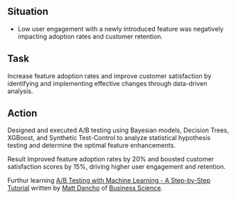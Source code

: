 

## Situation
- Low user engagement with a newly introduced feature was negatively impacting adoption rates and customer retention.

## Task
Increase feature adoption rates and improve customer satisfaction by identifying and implementing effective changes through data-driven analysis.

## Action
Designed and executed A/B testing using Bayesian models, Decision Trees, XGBoost, and Synthetic Test-Control to analyze statistical hypothesis testing and determine the optimal feature enhancements.

Result
Improved feature adoption rates by 20% and boosted customer satisfaction scores by 15%, driving higher user engagement and retention.

Furthur learning  [A/B Testing with Machine Learning - A Step-by-Step Tutorial](https://www.business-science.io/business/2019/03/11/ab-testing-machine-learning.html) written by [Matt Dancho](https://www.linkedin.com/in/mattdancho/) of [Business Science](https://www.business-science.io). 
